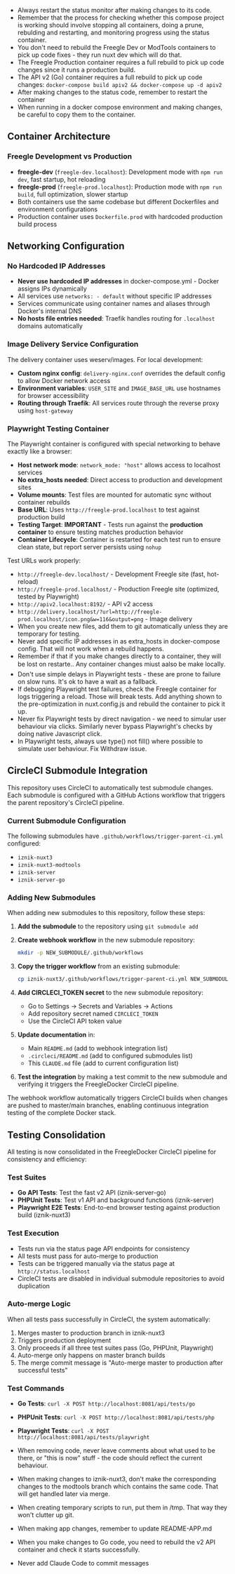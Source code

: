 - Always restart the status monitor after making changes to its code.
- Remember that the process for checking whether this compose project is working should involve stopping all containers, doing a prune, rebulding and restarting, and monitoring progress using the status container.
- You don't need to rebuild the Freegle Dev or ModTools containers to pick up code fixes - they run nuxt dev which will do that.
- The Freegle Production container requires a full rebuild to pick up code changes since it runs a production build.
- The API v2 (Go) container requires a full rebuild to pick up code changes: `docker-compose build apiv2 && docker-compose up -d apiv2`
- After making changes to the status code, remember to restart the container
- When running in a docker compose environment and making changes, be careful to copy them to the container.

## Container Architecture

### Freegle Development vs Production
- **freegle-dev** (`freegle-dev.localhost`): Development mode with `npm run dev`, fast startup, hot reloading
- **freegle-prod** (`freegle-prod.localhost`): Production mode with `npm run build`, full optimization, slower startup
- Both containers use the same codebase but different Dockerfiles and environment configurations
- Production container uses `Dockerfile.prod` with hardcoded production build process

## Networking Configuration

### No Hardcoded IP Addresses
- **Never use hardcoded IP addresses** in docker-compose.yml - Docker assigns IPs dynamically
- All services use `networks: - default` without specific IP addresses
- Services communicate using container names and aliases through Docker's internal DNS
- **No hosts file entries needed**: Traefik handles routing for `.localhost` domains automatically

### Image Delivery Service Configuration
The delivery container uses weserv/images. For local development:
- **Custom nginx config**: `delivery-nginx.conf` overrides the default config to allow Docker network access
- **Environment variables**: `USER_SITE` and `IMAGE_BASE_URL` use hostnames for browser accessibility
- **Routing through Traefik**: All services route through the reverse proxy using `host-gateway`

### Playwright Testing Container
The Playwright container is configured with special networking to behave exactly like a browser:
- **Host network mode**: `network_mode: "host"` allows access to localhost services
- **No extra_hosts needed**: Direct access to production and development sites
- **Volume mounts**: Test files are mounted for automatic sync without container rebuilds
- **Base URL**: Uses `http://freegle-prod.localhost` to test against production build
- **Testing Target**: **IMPORTANT** - Tests run against the **production container** to ensure testing matches production behavior
- **Container Lifecycle**: Container is restarted for each test run to ensure clean state, but report server persists using `nohup`

Test URLs work properly:
- `http://freegle-dev.localhost/` - Development Freegle site (fast, hot-reload)
- `http://freegle-prod.localhost/` - Production Freegle site (optimized, tested by Playwright)
- `http://apiv2.localhost:8192/` - API v2 access  
- `http://delivery.localhost/?url=http://freegle-prod.localhost/icon.png&w=116&output=png` - Image delivery
- When you create new files, add them to git automatically unless they are temporary for testing.
- Never add specific IP addresses in as extra_hosts in docker-compose config.  That will not work when a rebuild happens.
- Remember if that if you make changes directly to a container, they will be lost on restarte..  Any container changes miust aalso be make locally.
- Don't use simple delays in Playwright tests - these are prone to failure on slow runs.  It's ok to have a wait as a fallback.
- If debugging Playwright test failures, check the Freegle container for logs triggering a reload.  Those will break tests.  Add anything shown to the pre-optimization in nuxt.config.js and rebuild the container to pick it up.
- Never fix Playwright tests by direct navigation - we need to simular user behaviour via clicks.  Similarly never bypass Playwright's checks by doing native Javascript click.
- In Playwright tests, always use type() not fill() where possible to simulate user behaviour.
Fix Withdraw issue.

## CircleCI Submodule Integration

This repository uses CircleCI to automatically test submodule changes. Each submodule is configured with a GitHub Actions workflow that triggers the parent repository's CircleCI pipeline.

### Current Submodule Configuration

The following submodules have `.github/workflows/trigger-parent-ci.yml` configured:
- `iznik-nuxt3`
- `iznik-nuxt3-modtools` 
- `iznik-server`
- `iznik-server-go`

### Adding New Submodules

When adding new submodules to this repository, follow these steps:

1. **Add the submodule** to the repository using `git submodule add`

2. **Create webhook workflow** in the new submodule repository:
   ```bash
   mkdir -p NEW_SUBMODULE/.github/workflows
   ```

3. **Copy the trigger workflow** from an existing submodule:
   ```bash
   cp iznik-nuxt3/.github/workflows/trigger-parent-ci.yml NEW_SUBMODULE/.github/workflows/
   ```

4. **Add CIRCLECI_TOKEN secret** to the new submodule repository:
   - Go to Settings → Secrets and Variables → Actions
   - Add repository secret named `CIRCLECI_TOKEN`
   - Use the CircleCI API token value

5. **Update documentation** in:
   - Main `README.md` (add to webhook integration list)
   - `.circleci/README.md` (add to configured submodules list)
   - This `CLAUDE.md` file (add to current configuration list)

6. **Test the integration** by making a test commit to the new submodule and verifying it triggers the FreegleDocker CircleCI pipeline.

The webhook workflow automatically triggers CircleCI builds when changes are pushed to master/main branches, enabling continuous integration testing of the complete Docker stack.

## Testing Consolidation

All testing is now consolidated in the FreegleDocker CircleCI pipeline for consistency and efficiency:

### Test Suites
- **Go API Tests**: Test the fast v2 API (iznik-server-go)
- **PHPUnit Tests**: Test v1 API and background functions (iznik-server)
- **Playwright E2E Tests**: End-to-end browser testing against production build (iznik-nuxt3)

### Test Execution
- Tests run via the status page API endpoints for consistency
- All tests must pass for auto-merge to production
- Tests can be triggered manually via the status page at `http://status.localhost`
- CircleCI tests are disabled in individual submodule repositories to avoid duplication

### Auto-merge Logic
When all tests pass successfully in CircleCI, the system automatically:
1. Merges master to production branch in iznik-nuxt3
2. Triggers production deployment
3. Only proceeds if all three test suites pass (Go, PHPUnit, Playwright)
4. Auto-merge only happens on master branch builds
5. The merge commit message is "Auto-merge master to production after successful tests"

### Test Commands
- **Go Tests**: `curl -X POST http://localhost:8081/api/tests/go`
- **PHPUnit Tests**: `curl -X POST http://localhost:8081/api/tests/php`
- **Playwright Tests**: `curl -X POST http://localhost:8081/api/tests/playwright`

- When removing code, never leave comments about what used to be there, or "this is now" stuff - the code should reflect the current behaviour.
- When making changes to iznik-nuxt3, don't make the corresponding changes to the modtools branch which contains the same code.  That will get handled later via merge.
- When creating temporary scripts to run, put them in /tmp.  That way they won't clutter up git.
- When making app changes, remember to update README-APP.md
- When you make changes to Go code, you need to rebuild the v2 API container and check it starts successfully.
- Never add Claude Code to commit messages